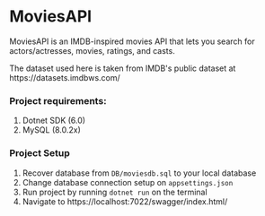 <h1>MoviesAPI</h1>
<p>
    MoviesAPI is an IMDB-inspired movies API that lets you 
    search for actors/actresses, movies, ratings, and casts.
</p>
<p>
    The dataset used here is taken from IMDB's public dataset
    at <a>https://datasets.imdbws.com/</a>
</p>

### Project requirements:
1. Dotnet SDK (6.0)
2. MySQL (8.0.2x)

### Project Setup
1. Recover database from `DB/moviesdb.sql` to your local database
2. Change database connection setup on `appsettings.json`
3. Run project by running `dotnet run` on the terminal
4. Navigate to https://localhost:7022/swagger/index.html/